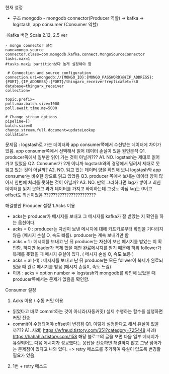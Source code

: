 현재 설정
- 구조
mongodb - mongodb connector(Producer 역할) -> kafka -> logstash, app consumer (Consumer 역할)

-Kafka 버전
Scala 2.12, 2.5 ver
```
- mongo connector 설정
name=mongo-source
connector.class=com.mongodb.kafka.connect.MongoSourceConnector
tasks.max=1
#tasks.max는 partition보다 높게 설정해야 함

 # Connection and source configuration
connection.uri=mongodb://{MONGO_ID}:{MONGO_PASSWORD}@{IP_ADDRESS}:{PORT},{IP_ADDRESS}:{PORT}/thingarx_receiver?replicaSet=rs0
database=thingarx_receiver
collection=

topic.prefix=
poll.max.batch.size=1000
poll.await.time.ms=5000

# Change stream options
pipeline=[]
batch.size=0
change.stream.full.document=updateLookup
collation=
```
문제점 : logstash로 가는 데이터와 app consumer쪽에서 수신받는 데이터에 차이가 있음. app consumer쪽에서 선택해서 읽어 데이터 손실이 있음
원인분석
Q1. producer쪽에서 일부만 읽어 가는 것이 아닐까???
A1. NO. logstash는 제대로 읽어가고 있었음
Q2. Consumer가 2개 이니까 logstash와의 경쟁에서 밀려서 제대로 못 읽고 있는 것이 아닐까?
A2. NO. 읽고 있는 데이터 양을 확인해 보니 logstash와 app consumer는 비슷한 양으로 읽고 있었음
Q3. producer 쪽에서 보내는 데이터 양이 많아서 한번에 처리를 못하는 것이 아닐까?
A3. NO. 만약 그러하다면 lag가 쌓이고 최신 데이터를 읽지 못하고 과거 데이터를 가지고 와야하는데 그것도 아님 lag는 0이고 offset도 최신이었음
???????????????????????

해결방안
Producer 설정
1.Acks 이용
- acks는 producer가 메시지를 보내고 그 메시지를 kafka가 잘 받았는 지 확인을 하는 옵션이다.
- acks = 0 : producer는 자신이 보낸 메시지에 대해 카프카로부터 확인을 기다리지 않음 (메시지 손실 O, 속도 빠름). producer는 계속 보내기만 함
- acks = 1 : 메시지를 보내고 난 뒤 producer는 자신이 보낸 메시지를 받았는 지 확인함. 하지만 leader가 복제 했을 때만 완료메시지를 받기 때문에 하위 follower가 복제를 못했을 때 메시지 유실이 있다.
            ( 메시지 손실 O, 속도 보통 )
- acks = all(-1) : 메시지를 보내고 난 뒤 producer는 모든 follwer이 복제가 완료되었을 때 완료 메시지를 받음 (메시지 손실X, 속도 느림)
- 이용 : acks = option number
=> logstash와 mongodb를 확인해 보았을 때 producer쪽에서는 문제가 없음을 확인함.

Consumer 설정
1. Acks 이용 / 수동 커밋 이용
- 읽었다고 바로 commit하는 것이 아니라(자동커밋) 실제 수행하는 함수를 실행하면 커밋 전송
- commit이 수행되어야 offset이 변경됨
Q1. 이렇게 설정한다고 해서 유실이 없을까???
A1. 사례) https://wfreud.tistory.com/351?category=725448 
    사례) https://hahahia.tistory.com/158
해당 블로그의 글을 보면 다음 일부 메시지가 유실되어도 다음 메시지가 성공했다는 응답을 전송하면 해결하지 않고 그냥 넘어가는 문제점이 있다고 나와 있다.
=> retry 메소드를 추가하여 유실이 없도록 변경할 필요가 있음
2. 1번 + retry 메소드

